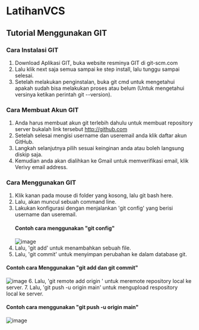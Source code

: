 # LatihanVCS
## Tutorial Menggunakan GIT

### Cara Instalasi GIT
1. Download Aplikasi GIT, buka website resminya GIT di git-scm.com
2. Lalu klik next saja semua sampai ke step install, lalu tunggu sampai selesai.
3. Setelah melakukan penginstalan, buka git cmd untuk mengetahui apakah sudah bisa melakukan proses atau belum (Untuk mengetahui versinya ketikan perintah git --version).
### Cara Membuat Akun GIT
1. Anda harus membuat akun git terlebih dahulu untuk membuat repository server bukalah link tersebut http://github.com
2. Setelah selesai mengisi username dan useremail anda klik daftar akun GitHub.
3. Langkah selanjutnya pilih sesuai keinginan anda atau boleh langsung diskip saja.
4. Kemudian anda akan dialihkan ke Gmail untuk memverifikasi email, klik Verivy email address.
### Cara Menggunakan GIT
1. Klik kanan pada mouse di folder yang kosong, lalu git bash here.
2. Lalu, akan muncul sebuah command line.
3. Lakukan konfigurasi dengan menjalankan 'git config' yang berisi username dan useremail.
   #### Contoh cara menggunakan "git config"
   ![image](https://github.com/AnggitaRisqiNC/LatihanVCS/blob/main/screenshot/gambar1.png)
4. Lalu, 'git add' untuk menambahkan sebuah file.
5. Lalu, 'git commit' untuk menyimpan perubahan ke dalam database git.
  #### Contoh cara Menggunakan "git add dan git commit"
  ![image](https://github.com/AnggitaRisqiNC/LatihanVCS/blob/main/screenshot/gambar2.png)
6. Lalu, 'git remote add origin ' untuk meremote repository local ke server.
7. Lalu, 'git push -u origin main' untuk mengupload respository local ke server.
  #### Contoh cara menggunakan "git push -u origin main"
  ![image](https://github.com/AnggitaRisqiNC/LatihanVCS/blob/main/screenshot/gambar3.png)
